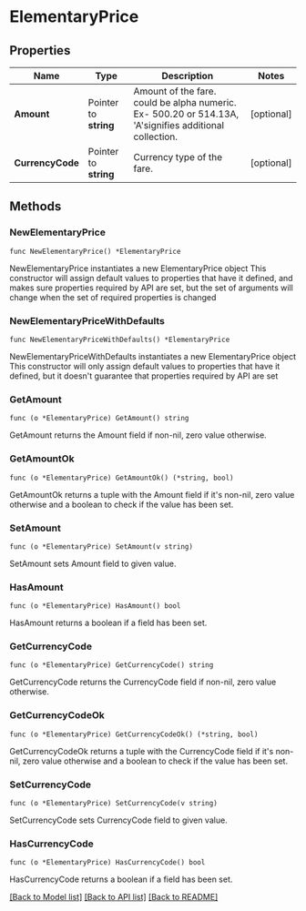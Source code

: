 # ElementaryPrice

## Properties

Name | Type | Description | Notes
------------ | ------------- | ------------- | -------------
**Amount** | Pointer to **string** | Amount of the fare. could be alpha numeric. Ex- 500.20 or 514.13A, &#39;A&#39;signifies additional collection. | [optional] 
**CurrencyCode** | Pointer to **string** | Currency type of the fare. | [optional] 

## Methods

### NewElementaryPrice

`func NewElementaryPrice() *ElementaryPrice`

NewElementaryPrice instantiates a new ElementaryPrice object
This constructor will assign default values to properties that have it defined,
and makes sure properties required by API are set, but the set of arguments
will change when the set of required properties is changed

### NewElementaryPriceWithDefaults

`func NewElementaryPriceWithDefaults() *ElementaryPrice`

NewElementaryPriceWithDefaults instantiates a new ElementaryPrice object
This constructor will only assign default values to properties that have it defined,
but it doesn't guarantee that properties required by API are set

### GetAmount

`func (o *ElementaryPrice) GetAmount() string`

GetAmount returns the Amount field if non-nil, zero value otherwise.

### GetAmountOk

`func (o *ElementaryPrice) GetAmountOk() (*string, bool)`

GetAmountOk returns a tuple with the Amount field if it's non-nil, zero value otherwise
and a boolean to check if the value has been set.

### SetAmount

`func (o *ElementaryPrice) SetAmount(v string)`

SetAmount sets Amount field to given value.

### HasAmount

`func (o *ElementaryPrice) HasAmount() bool`

HasAmount returns a boolean if a field has been set.

### GetCurrencyCode

`func (o *ElementaryPrice) GetCurrencyCode() string`

GetCurrencyCode returns the CurrencyCode field if non-nil, zero value otherwise.

### GetCurrencyCodeOk

`func (o *ElementaryPrice) GetCurrencyCodeOk() (*string, bool)`

GetCurrencyCodeOk returns a tuple with the CurrencyCode field if it's non-nil, zero value otherwise
and a boolean to check if the value has been set.

### SetCurrencyCode

`func (o *ElementaryPrice) SetCurrencyCode(v string)`

SetCurrencyCode sets CurrencyCode field to given value.

### HasCurrencyCode

`func (o *ElementaryPrice) HasCurrencyCode() bool`

HasCurrencyCode returns a boolean if a field has been set.


[[Back to Model list]](../README.md#documentation-for-models) [[Back to API list]](../README.md#documentation-for-api-endpoints) [[Back to README]](../README.md)


